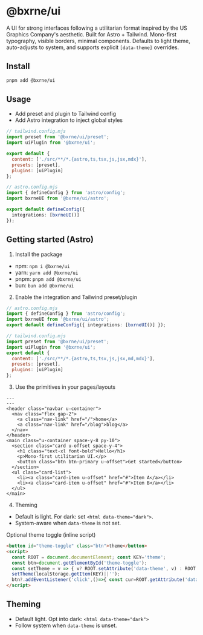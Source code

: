 # @bxrne/ui

A UI for strong interfaces following a utilitarian format inspired by the US Graphics Company's aesthetic. Built for Astro + Tailwind. Mono-first typography, visible borders, minimal components. Defaults to light theme, auto-adjusts to system, and supports explicit `[data-theme]` overrides.

## Install

```bash
pnpm add @bxrne/ui
```

## Usage

- Add preset and plugin to Tailwind config
- Add Astro integration to inject global styles

```js
// tailwind.config.mjs
import preset from '@bxrne/ui/preset';
import uiPlugin from '@bxrne/ui';

export default {
  content: ['./src/**/*.{astro,ts,tsx,js,jsx,mdx}'],
  presets: [preset],
  plugins: [uiPlugin]
};
```

```ts
// astro.config.mjs
import { defineConfig } from 'astro/config';
import bxrneUI from '@bxrne/ui/astro';

export default defineConfig({
  integrations: [bxrneUI()]
});
```

## Getting started (Astro)
1) Install the package
- npm: `npm i @bxrne/ui`
- yarn: `yarn add @bxrne/ui`
- pnpm: `pnpm add @bxrne/ui`
- bun: `bun add @bxrne/ui`

2) Enable the integration and Tailwind preset/plugin
```ts
// astro.config.mjs
import { defineConfig } from 'astro/config';
import bxrneUI from '@bxrne/ui/astro';
export default defineConfig({ integrations: [bxrneUI()] });
```
```js
// tailwind.config.mjs
import preset from '@bxrne/ui/preset';
import uiPlugin from '@bxrne/ui';
export default {
  content: ['./src/**/*.{astro,ts,tsx,js,jsx,md,mdx}'],
  presets: [preset],
  plugins: [uiPlugin]
};
```

3) Use the primitives in your pages/layouts
```astro
---
---
<header class="navbar u-container">
  <nav class="flex gap-2">
    <a class="nav-link" href="/">home</a>
    <a class="nav-link" href="/blog">blog</a>
  </nav>
</header>
<main class="u-container space-y-8 py-10">
  <section class="card u-offset space-y-4">
    <h1 class="text-xl font-bold">Hello</h1>
    <p>Mono-first utilitarian UI.</p>
    <button class="btn btn-primary u-offset">Get started</button>
  </section>
  <ul class="card-list">
    <li><a class="card-item u-offset" href="#">Item A</a></li>
    <li><a class="card-item u-offset" href="#">Item B</a></li>
  </ul>
</main>
```

4) Theming
- Default is light. For dark: set `<html data-theme="dark">`.
- System-aware when `data-theme` is not set.

Optional theme toggle (inline script)
```html
<button id="theme-toggle" class="btn">theme</button>
<script>
  const ROOT = document.documentElement; const KEY='theme';
  const btn=document.getElementById('theme-toggle');
  const setTheme = v => { v? ROOT.setAttribute('data-theme', v) : ROOT.removeAttribute('data-theme'); localStorage.setItem(KEY, v||''); btn.textContent=v||'system'; };
  setTheme(localStorage.getItem(KEY)||'');
  btn?.addEventListener('click',()=>{ const cur=ROOT.getAttribute('data-theme'); setTheme(cur==='dark'?'light':(cur==='light'? '': 'dark')); });
</script>
```

## Theming
- Default light. Opt into dark: `<html data-theme="dark">`
- Follow system when `data-theme` is unset.

